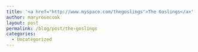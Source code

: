 ```yaml
---
title: '<a href="http://www.myspace.com/thegoslings">The Goslings</a>'
author: maryrosecook
layout: post
permalink: /blog/post/the-goslings
categories:
  - Uncategorized
---
```

